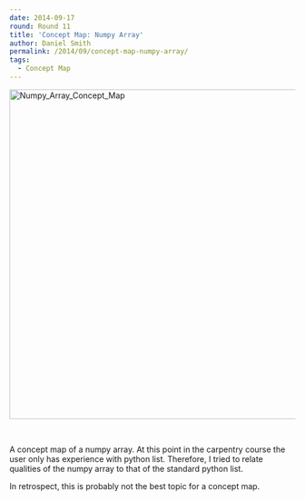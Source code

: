 ```yaml
---
date: 2014-09-17
round: Round 11
title: 'Concept Map: Numpy Array'
author: Daniel Smith
permalink: /2014/09/concept-map-numpy-array/
tags:
  - Concept Map
---
```

[<img class="alignnone size-large wp-image-8772" alt="Numpy_Array_Concept_Map" src="/software-carpentry-training-website/uploads/2014/09/Numpy_Array_Concept_Map1-1024x842.jpg" width="707" height="581" />][1]

&nbsp;

A concept map of a numpy array. At this point in the carpentry course the user only has experience with python list. Therefore, I tried to relate qualities of the numpy array to that of the standard python list.

In retrospect, this is probably not the best topic for a concept map.

 [1]: /software-carpentry-training-website/uploads/2014/09/Numpy_Array_Concept_Map1.jpg
